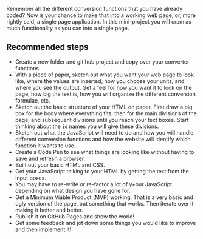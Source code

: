 Remember all the different conversion functions that you have already coded?  Now is your chance to make that into a working web page, or, more rightly said, a single page application. In this mini-project you will cram as much functionality as you can into a single page.

## Recommended steps

- Create a new folder and git hub project and copy over your converter functions.
- With a piece of paper, sketch out what you want your web page to look like, where the values are inserted, how you choose your units, and where you see the output. Get a feel for how you want it to look on the page, how big the text is, how you will organize the different conversion formulae, etc.
- Sketch out the basic structure of your HTML on paper. First draw a big box for the body where everything fits, then for the main divisions of the page, and subsequent divisions until you reach your text boxes. Start thinking about the `id` names you will give these divisions.
- Sketch out what the JavaScript will need to do and how you will handle different conversion functions and how the website will identify which function it wants to use.
- Create a Code Pen to see what things are looking like without having to save and refresh a browser.
- Built out your basic HTML and CSS.
- Get your JavaScript talking to your HTML by getting the text from the input boxes.
- You may have to re-write or re-factor a lot of y+our JavaScript depending on what design you have gone for.
- Get a Minimum Viable Product (MVP) working. That is a very basic and ugly version of the page, but something that works. Then iterate over it making it better and better.
- Publish it on GitHub Pages and show the world!
- Get some feedback and jot down some things you would like to improve and then implement it!

